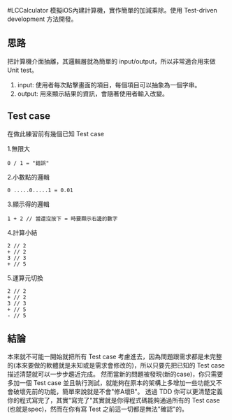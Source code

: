 #LCCalculator
模擬iOS內建計算機，實作簡單的加減乘除。使用 Test-driven development 方法開發。

## 思路
把計算機介面抽離，其邏輯層就為簡單的 input/output，所以非常適合用來做 Unit test。
1. input: 使用者每次點擊畫面的項目，每個項目可以抽象為一個字串。
2. output: 用來顯示結果的資訊，會隨著使用者輸入改變。

## Test case
在做此練習前有幾個已知 Test case

1.無限大

```
0 / 1 = "錯誤"
```

2.小數點的邏輯

```
0 .....0.....1 = 0.01
```

3.顯示得的邏輯

```
1 + 2 // 當還沒按下 = 時要顯示右邊的數字
```

4.計算小結

```
2 // 2
+ // 2
3 // 3
+ // 5
```

5.運算元切換

```
2 // 2
+ // 2
3 // 3
+ // 5
- // 5
```

## 結論
本來就不可能一開始就把所有 Test case 考慮進去，因為問題跟需求都是未完整的(本來要做的軟體就是未知或是需求會修改的)，所以只要先把已知的 Test case 描述清楚就可以一步步趨近完成。
然而當新的問題被發現(新的case)，你只需要多加一個 Test case 並且執行測試，就能夠在原本的架構上多增加一些功能又不會破壞先前的功能，簡單來說就是不會"修A壞B"。
透過 TDD 你可以更清楚定義你的程式寫完了，其實"寫完了"其實就是你得程式碼能夠通過所有的 Test case (也就是spec)，然而在你有寫 Test 之前這一切都是無法"確認"的。